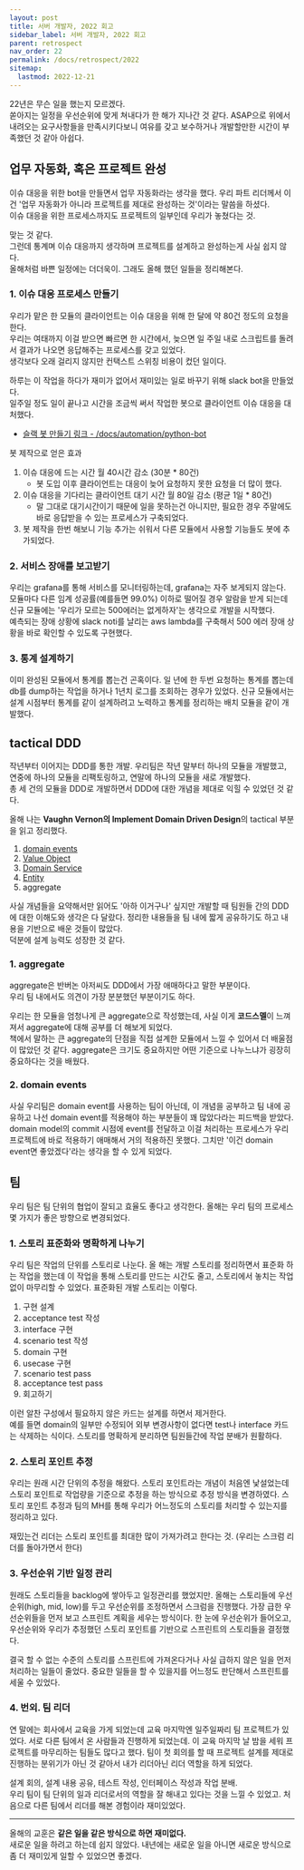 ```yaml
---
layout: post
title: 서버 개발자, 2022 회고
sidebar_label: 서버 개발자, 2022 회고
parent: retrospect
nav_order: 22
permalink: /docs/retrospect/2022
sitemap:
  lastmod: 2022-12-21
---
```


22년은 무슨 일을 했는지 모르겠다.  
쏟아지는 일정을 우선순위에 맞게 쳐내다가 한 해가 지나간 것 같다.
ASAP으로 위에서 내려오는 요구사항들을 만족시키다보니 여유를 갖고 보수하거나 개발할만한 시간이 부족했던 것 같아 아쉽다.

## 업무 자동화, 혹은 프로젝트 완성

이슈 대응을 위한 bot을 만들면서 업무 자동화라는 생각을 했다.
우리 파트 리더께서 이건 '업무 자동화가 아니라 프로젝트를 제대로 완성하는 것'이라는 말씀을 하셨다.  
이슈 대응을 위한 프로세스까지도 프로젝트의 일부인데 우리가 놓쳤다는 것.

맞는 것 같다.  
그런데 통계며 이슈 대응까지 생각하며 프로젝트를 설계하고 완성하는게 사실 쉽지 않다.  
올해처럼 바쁜 일정에는 더더욱이.
그래도 올해 했던 일들을 정리해본다.

### 1. 이슈 대응 프로세스 만들기

우리가 맡은 한 모듈의 클라이언트는 이슈 대응을 위해 한 달에 약 80건 정도의 요청을 한다.  
우리는 여태까지 이걸 받으면 빠르면 한 시간에서, 늦으면 일 주일 내로 스크립트를 돌려서 결과가 나오면 응답해주는 프로세스를 갖고 있었다.  
생각보다 오래 걸리지 않지만 컨택스트 스위칭 비용이 컸던 일이다.

하루는 이 작업을 하다가 재미가 없어서 재미있는 일로 바꾸기 위해 slack bot을 만들었다.  
일주일 정도 일이 끝나고 시간을 조금씩 써서 작업한 봇으로 클라이언트 이슈 대응을 대처했다.
  - [슬랙 봇 만들기 링크 - /docs/automation/python-bot](https://meansoup.github.io/docs/automation/python-bot)

봇 제작으로 얻은 효과
1. 이슈 대응에 드는 시간 월 40시간 감소 (30분 * 80건)
   - 봇 도입 이후 클라이언트는 대응이 늦어 요청하지 못한 요청을 더 많이 했다. 
2. 이슈 대응을 기다리는 클라이언트 대기 시간 월 80일 감소 (평균 1일 * 80건)
   - 말 그대로 대기시간이기 때문에 일을 못하는건 아니지만, 필요한 경우 주말에도 바로 응답받을 수 있는 프로세스가 구축되었다.
3. 봇 제작을 한번 해보니 기능 추가는 쉬워서 다른 모듈에서 사용할 기능들도 봇에 추가되었다.

### 2. 서비스 장애를 보고받기

우리는 grafana를 통해 서비스를 모니터링하는데, grafana는 자주 보게되지 않는다.  
모듈마다 다른 임계 성공률(예를들면 99.0%) 이하로 떨어질 경우 알람을 받게 되는데 신규 모듈에는 '우리가 모르는 500에러는 없게하자'는 생각으로 개발을 시작했다.  
예측되는 장애 상황에 slack noti를 날리는 aws lambda를 구축해서 500 에러 장애 상황을 바로 확인할 수 있도록 구현했다.

### 3. 통계 설계하기

이미 완성된 모듈에서 통계를 뽑는건 곤혹이다.
일 년에 한 두번 요청하는 통계를 뽑는데 db를 dump하는 작업을 하거나 1년치 로그를 조회하는 경우가 있었다.
신규 모듈에서는 설계 시점부터 통계를 같이 설계하려고 노력하고 통계를 정리하는 배치 모듈을 같이 개발했다.


## tactical DDD

작년부터 이어지는 DDD를 통한 개발.
우리팀은 작년 말부터 하나의 모듈을 개발했고, 연중에 하나의 모듈을 리팩토링하고, 연말에 하나의 모듈을 새로 개발했다.  
총 세 건의 모듈을 DDD로 개발하면서 DDD에 대한 개념을 제대로 익힐 수 있었던 것 같다.

올해 나는 **Vaughn Vernon의 Implement Domain Driven Design**의 tactical 부분을 읽고 정리했다.
1. [domain events](https://meansoup.github.io/docs/ddd/tactical/domain_events)
2. [Value Object](https://meansoup.github.io/docs/ddd/tactical/vo)
3. [Domain Service](https://meansoup.github.io/docs/ddd/tactical/domain-service)
4. [Entity](https://meansoup.github.io/docs/ddd/tactical/entity)
5. aggregate

사실 개념들을 요약해서만 읽어도 '아하 이거구나' 싶지만 개발할 때 팀원들 간의 DDD에 대한 이해도와 생각은 다 달랐다.
정리한 내용들을 팀 내에 짧게 공유하기도 하고 내용을 기반으로 배운 것들이 많았다.  
덕분에 설계 능력도 성장한 것 같다.

### 1. aggregate

aggregate은 반버논 아저씨도 DDD에서 가장 애매하다고 말한 부분이다.  
우리 팀 내에서도 의견이 가장 분분했던 부분이기도 하다.

우리는 한 모듈을 엄청나게 큰 aggregate으로 작성했는데, 사실 이게 **코드스멜**이 느껴져서 aggregate에 대해 공부를 더 해보게 되었다.  
책에서 말하는 큰 aggregate의 단점을 직접 설계한 모듈에서 느낄 수 있어서 더 배울점이 많았던 것 같다.
aggregate은 크기도 중요하지만 어떤 기준으로 나누느냐가 굉장히 중요하다는 것을 배웠다.

### 2. domain events

사실 우리팀은 domain event를 사용하는 팀이 아닌데, 이 개념을 공부하고 팀 내에 공유하고 나선 domain event를 적용해야 하는 부분들이 꽤 많았다라는 피드백을 받았다.  
domain model의 commit 시점에 event를 전달하고 이걸 처리하는 프로세스가 우리 프로젝트에 바로 적용하기 애매해서 거의 적용하진 못했다.
그치만 '이건 domain event면 좋았겠다'라는 생각을 할 수 있게 되었다.


## 팀

우리 팀은 팀 단위의 협업이 잘되고 효율도 좋다고 생각한다.
올해는 우리 팀의 프로세스 몇 가지가 좋은 방향으로 변경되었다.

### 1. 스토리 표준화와 명확하게 나누기

우리 팀은 작업의 단위를 스토리로 나눈다.
올 해는 개발 스토리를 정리하면서 표준화 하는 작업을 했는데 이 작업을 통해 스토리를 만드는 시간도 줄고, 스토리에서 놓치는 작업없이 마무리할 수 있었다.
표준화된 개발 스토리는 이렇다.

1. 구현 설계
2. acceptance test 작성
3. interface 구현
4. scenario test 작성
5. domain 구현
6. usecase 구현
7. scenario test pass
8. acceptance test pass
9. 회고하기

이런 알찬 구성에서 필요하지 않은 카드는 설계를 하면서 제거한다.  
예를 들면 domain의 일부만 수정되어 외부 변경사항이 없다면 test나 interface 카드는 삭제하는 식이다.
스토리를 명확하게 분리하면 팀원들간에 작업 분배가 원활하다.

### 2. 스토리 포인트 추정

우리는 원래 시간 단위의 추정을 해왔다.
스토리 포인트라는 개념이 처음엔 낯설었는데 스토리 포인트로 작업량을 기준으로 추정을 하는 방식으로 추정 방식을 변경하였다.
스토리 포인트 추정과 팀의 MH를 통해 우리가 어느정도의 스토리를 처리할 수 있는지를 정리하고 있다.

재밌는건 리더는 스토리 포인트를 최대한 많이 가져가려고 한다는 것. (우리는 스크럼 리더를 돌아가면서 한다)

### 3. 우선순위 기반 일정 관리

원래도 스토리들을 backlog에 쌓아두고 일정관리를 했었지만.
올해는 스토리들에 우선순위(high, mid, low)를 두고 우선순위를 조정하면서 스크럼을 진행했다.
가장 급한 우선순위들을 먼저 보고 스프린트 계획을 세우는 방식이다.
한 눈에 우선순위가 들어오고, 우선순위와 우리가 추정했던 스토리 포인트를 기반으로 스프린트의 스토리들을 결정했다.

결국 할 수 없는 수준의 스토리를 스프린트에 가져온다거나 사실 급하지 않은 일을 먼저 처리하는 일들이 줄었다.
중요한 일들을 할 수 있을지를 어느정도 판단해서 스프린트를 세울 수 있었다.

### 4. 번외. 팀 리더

연 말에는 회사에서 교육을 가게 되었는데 교육 마지막엔 일주일짜리 팀 프로젝트가 있었다.
서로 다른 팀에서 온 사람들과 진행하게 되었는데. 이 교육 마지막 날 밤을 세워 프로젝트를 마무리하는 팀들도 많다고 했다.
팀이 첫 회의를 할 때 프로젝트 설계를 제대로 진행하는 분위기가 아닌 것 같아서 내가 리더아닌 리더 역할을 하게 되었다.

설계 회의, 설계 내용 공유, 테스트 작성, 인터페이스 작성과 작업 분배.  
우리 팀이 팀 단위의 일과 리더로서의 역할을 잘 해내고 있다는 것을 느낄 수 있었고.
처음으로 다른 팀에서 리더를 해본 경험이라 재미있었다.

---

올해의 교훈은 **같은 일을 같은 방식으로 하면 재미없다.**  
새로운 일을 하려고 하는데 쉽지 않았다.
내년에는 새로운 일을 아니면 새로운 방식으로 좀 더 재미있게 일할 수 있었으면 좋겠다.
